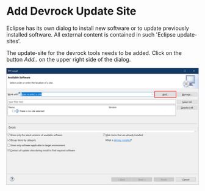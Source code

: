 # Add Devrock Update Site

Eclipse has its own dialog to install new software or to update previously installed software. All external content is contained in such 'Eclipse update-sites'.

The update-site for the devrock tools needs to be added. Click on the button *Add..* on the upper right side of the dialog.

<style>
    img[alt=add-update-site] {
        width: 50em;
    }
</style>

![add-update-site](./images/add-update-site.png "Eclipse install dialog")



